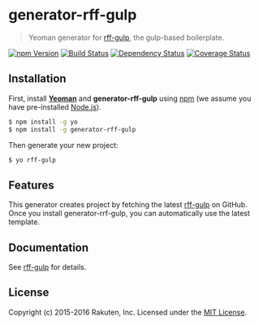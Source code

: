 # generator-rff-gulp
> Yeoman generator for [rff-gulp](https://github.com/rakuten-frontend/rff-gulp), the gulp-based boilerplate.

[![npm Version][npm-image]][npm-url]
[![Build Status][travis-image]][travis-url]
[![Dependency Status][david-image]][david-url]
[![Coverage Status][coveralls-image]][coveralls-url]

## Installation
First, install **[Yeoman](http://yeoman.io)** and **generator-rff-gulp** using [npm](https://www.npmjs.com/) (we assume you have pre-installed [Node.js](https://nodejs.org/)).

```sh
$ npm install -g yo
$ npm install -g generator-rff-gulp
```

Then generate your new project:

```sh
$ yo rff-gulp
```

## Features
This generator creates project by fetching the latest [rff-gulp](https://github.com/rakuten-frontend/rff-gulp) on GitHub.  
Once you install generator-rrf-gulp, you can automatically use the latest template.

## Documentation
See [rff-gulp](https://github.com/rakuten-frontend/rff-gulp) for details.

## License
Copyright (c) 2015-2016 Rakuten, Inc.
Licensed under the [MIT License](LICENSE).

[npm-image]: https://img.shields.io/npm/v/generator-rff-gulp.svg
[npm-url]: https://npmjs.org/package/generator-rff-gulp
[travis-image]: https://travis-ci.org/rakuten-frontend/generator-rff-gulp.svg?branch=master
[travis-url]: https://travis-ci.org/rakuten-frontend/generator-rff-gulp
[david-image]: https://david-dm.org/rakuten-frontend/generator-rff-gulp.svg
[david-url]: https://david-dm.org/rakuten-frontend/generator-rff-gulp
[coveralls-image]: https://coveralls.io/repos/rakuten-frontend/generator-rff-gulp/badge.svg?branch=master
[coveralls-url]: https://coveralls.io/r/rakuten-frontend/generator-rff-gulp
